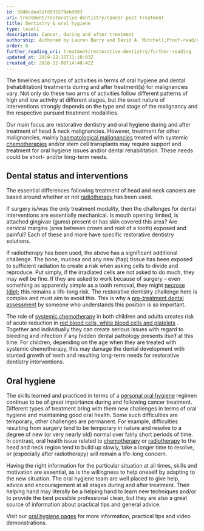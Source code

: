 ```yaml
---
id: 5846cdea51fd935279ebd803
uri: treatment/restorative-dentistry/cancer-post-treatment
title: Dentistry & oral hygiene
type: level1
description: Cancer, during and after treatment
authorship: Authored by Lauren Barry and David A. Mitchell;Proof-read/edited by Angelika Sebald
order: 0
further_reading_uri: treatment/restorative-dentistry/further-reading
updated_at: 2019-12-15T11:10:03Z
created_at: 2016-12-06T14:40:42Z
---
```


<p>The timelines and types of activities in terms of oral
    hygiene and dental (rehabilitation) treatments during
    and after treatment(s) for malignancies vary. Not only
    do these two arms of activities follow different
    patterns of high and low activity at different stages,
    but the exact nature of interventions strongly depends
    on the type and stage of the malignancy and the
    respective pursued treatment modalities.</p>
<p>Our main focus are restorative dentistry and oral hygiene
    during and after treatment of head &amp; neck
    malignancies. However, treatment for other malignancies,
    mainly <a href="/diagnosis/a-z/tumour/blood-malignancy/more-info">haematological
        malignancies</a> treated with systemic <a href="/treatment/chemotherapy">chemotherapies</a>
    and/or stem cell transplants may require support and
    treatment for oral hygiene issues and/or dental
    rehabilitation. These needs could be short- and/or
    long-term needs.</p>
<h2>Dental status and interventions</h2>
<p>The essential differences following treatment of head and
    neck cancers are based around whether or not <a href="/treatment/radiotherapy">radiotherapy</a> has
    been used.</p>
<p>If surgery is/was the only treatment modality, then the
    challenges for dental interventions are essentially
    mechanical. Is mouth opening limited, is attached
    gingivae (gums) present or has skin covered this area?
    Are cervical margins (area between crown and root of a
    tooth) exposed and painful? Each of these and more have
    specific restorative dentistry solutions.</p>
<p>If radiotherapy has been used, the above has a
    significant additional challenge. The bone, mucosa and
    any new (flap) tissue has been exposed to sufficient
    radiation to create a risk when asking cells to divide
    and reproduce. Put simply, if the irradiated cells are
    not asked to do much, they may well be fine. If they are
    asked to work because of surgery – even something as
    apparently simple as a tooth removal, they might <a href="/diagnosis/a-z/necrosis">necrose (die)</a>;
    this remains a life-long risk. The restorative dentistry
    challenge here is complex and must aim to avoid this.
    This is why a <a href="/treatment/restorative-dentistry/cancer-pretreatment">pre-treatment
        dental assessment</a> by someone who understands
    this position is so important.</p>
<p>The role of <a href="/treatment/chemotherapy">systemic
        chemotherapy</a> in both children and adults creates
    risk of acute reduction in <a href="/treatment/other/bleeding/more-info">red blood
        cells, white blood cells and platelets</a> .
    Together and individually they can create serious issues
    with regard to bleeding and infection if any hidden
    dental pathology presents itself at this time. For
    children, depending on the age when they are treated
    with systemic chemotherapy, this may damage the dental
    development with stunted growth of teeth and resulting
    long-term needs for restorative dentistry interventions.
</p>
<h2>Oral hygiene</h2>
<p>The skills learned and practiced in terms of a <a href="/help/oral-hygiene">personal oral hygiene</a>
    regimen continue to be of great importance during and
    following cancer treatment. Different types of treatment
    bring with them new challenges in terms of oral hygiene
    and maintaining good oral health. Some such difficulties
    are temporary, other challenges are permanent. For
    example, difficulties resulting from surgery tend to be
    temporary in nature and resolve to a degree of new (or
    very nearly old) normal over fairly short periods of
    time. In contrast, oral health issue related to <a href="/treatment/chemotherapy">chemotherapy</a> or
    <a href="/treatment/radiotherapy">radiotherapy</a> to
    the head and neck region tend to build up slowly, take a
    longer time to resolve, or (especially after
    radiotherapy) will remain a life-long concern.</p>
<p>Having the right information for the particular situation
    at all times, skills and motivation are essential, as is
    the willingness to help oneself by adapting to the new
    situation. The oral hygiene team are well placed to give
    help, advice and encouragement at all stages during and
    after treatment. Their helping hand may literally be a
    helping hand to learn new techniques and/or to provide
    the best possible professional clean, but they are also
    a great source of information about practical tips and
    general advice.</p>
<aside>
    <p>Visit our <a href="/help/oral-hygiene">oral hygiene
            pages</a> for more information, practical tips
        and video demonstrations.</p>
</aside>
